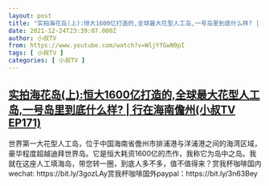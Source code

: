 ```yaml
---
layout: post
title: "实拍海花岛(上):恒大1600亿打造的,全球最大花型人工岛,一号岛里到底什么样? | 行在海南儋州(小叔TV EP171)"
date: 2021-12-24T23:39:07.000Z
author: 小叔TV
from: https://www.youtube.com/watch?v=WljYfGwN9pI
tags: [ 小叔TV ]
categories: [ 小叔TV ]
---
```

<!--1640389147000-->
[实拍海花岛(上):恒大1600亿打造的,全球最大花型人工岛,一号岛里到底什么样? | 行在海南儋州(小叔TV EP171)](https://www.youtube.com/watch?v=WljYfGwN9pI)
------

<div>
世界第一大花型人工岛，位于中国海南省儋州市排浦港与洋浦港之间的海湾区域，豪华程度超越迪拜世界岛。它是恒大耗资1600亿的杰作，我称它为岛中之岛。我就在这座人工填海岛，带您转一圈，到底人多不多，值不值得来？赏我杯咖啡国内wechat: https://bit.ly/3gozLAy赏我杯咖啡国外paypal：https://bit.ly/3n63Bey
</div>

